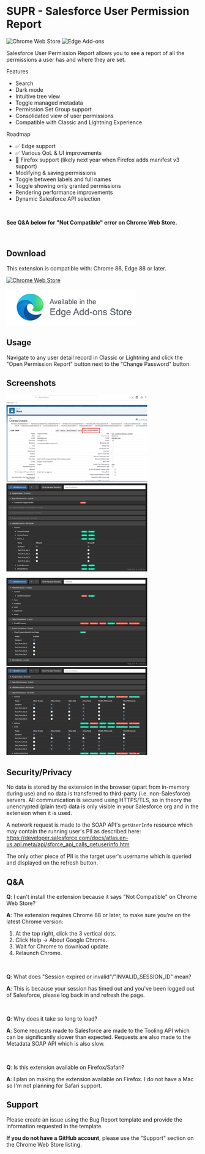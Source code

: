# SUPR - Salesforce User Permission Report

![Chrome Web Store](https://img.shields.io/chrome-web-store/v/gkibdicghcpcikhjpgjoijpobdipklnp?style=flat-square)
![Edge Add-ons](https://img.shields.io/badge/edge%20add--ons-v1.2.1-blue?style=flat-square)

Salesforce User Permission Report allows you to see a report of all the permissions a user has and where they are set.

Features
 - Search
 - Dark mode
 - Intuitive tree view
 - Toggle managed metadata
 - Permission Set Group support
 - Consolidated view of user permissions
 - Compatible with Classic and Lightning Experience

Roadmap
 - ✅ Edge support
 - ✅ Various QoL & UI improvements
 - 🔄 Firefox support (likely next year when Firefox adds manifest v3 support)
 - Modifying & saving permissions
 - Toggle between labels and full names
 - Toggle showing only granted permissions
 - Rendering performance improvements
 - Dynamic Salesforce API selection
 
<br />

**See Q&A below for "Not Compatible" error on Chrome Web Store.**

<br />

## Download

This extension is compatible with: Chrome 88, Edge 88 or later.

<a href="https://chrome.google.com/webstore/detail/salesforce-user-permissio/gkibdicghcpcikhjpgjoijpobdipklnp">

![Chrome Web Store](https://storage.googleapis.com/chrome-gcs-uploader.appspot.com/image/WlD8wC6g8khYWPJUsQceQkhXSlv1/mPGKYBIR2uCP0ApchDXE.png)

</a>

<a href="https://microsoftedge.microsoft.com/addons/detail/pmmmcgfoemljdfcjcifnepmomnkcghjl">

![Chrome Web Store](/branding/edge.png)

</a>

## Usage

Navigate to any user detail record in Classic or Lightning and click the "Open Permission Report" button next to the "Change Password" button.

## Screenshots

<p>
    <img src="branding/screenshots/user-detail.jpg" height="230">
    <img src="branding/screenshots/basic.jpg" height="230">
</p>

<p>
    <img src="branding/screenshots/filtering.jpg" height="230">
    <img src="branding/screenshots/object-perms.jpg" height="230">
</p>

## Security/Privacy

No data is stored by the extension in the browser (apart from in-memory during use) and no data is transferred to third-party (i.e. non-Salesforce) servers. All communication is secured using HTTPS/TLS, so in theory the unencrypted (plain text) data is only visible in your Salesforce org and in the extension when it is used.

A network request is made to the SOAP API's `getUserInfo` resource which may contain the running user's PII as described here: https://developer.salesforce.com/docs/atlas.en-us.api.meta/api/sforce_api_calls_getuserinfo.htm

The only other piece of PII is the target user's username which is queried and displayed on the refresh button.

## Q&A

**Q**: I can't install the extension because it says "Not Compatible" on Chrome Web Store?

**A**: The extension requires Chrome 88 or later, to make sure you're on the latest Chrome version:
1. At the top right, click the 3 vertical dots.
2. Click Help -> About Google Chrome.
3. Wait for Chrome to download update.
4. Relaunch Chrome.

<br />

**Q**: What does "Session expired or invalid"/"INVALID_SESSION_ID" mean?

**A**: This is because your session has timed out and you've been logged out of Salesforce, please log back in and refresh the page.

<br />

**Q**: Why does it take so long to load?

**A**: Some requests made to Salesforce are made to the Tooling API which can be significantly slower than expected. Requests are also made to the Metadata SOAP API which is also slow.

<br />

**Q**: Is this extension available on Firefox/Safari?

**A**: I plan on making the extension available on Firefox. I do not have a Mac so I'm not planning for Safari support.

## Support

Please create an issue using the Bug Report template and provide the information requested in the template.

**If you do not have a GitHub account**, please use the "Support" section on the Chrome Web Store listing.